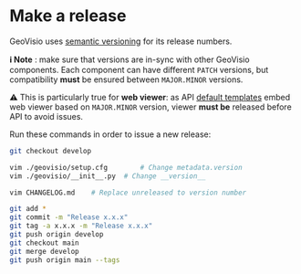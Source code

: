 # Make a release

GeoVisio uses [semantic versioning](https://semver.org/) for its release numbers.

__ℹ️ Note__ : make sure that versions are in-sync with other GeoVisio components. Each component can have different `PATCH` versions, but compatibility __must__ be ensured between `MAJOR.MINOR` versions.

⚠️ This is particularly true for __web viewer__: as API [default templates](../geovisio/templates/) embed web viewer based on `MAJOR.MINOR` version, viewer __must be__ released before API to avoid issues.

Run these commands in order to issue a new release:

```bash
git checkout develop

vim ./geovisio/setup.cfg		# Change metadata.version
vim ./geovisio/__init__.py	# Change __version__

vim CHANGELOG.md	# Replace unreleased to version number

git add *
git commit -m "Release x.x.x"
git tag -a x.x.x -m "Release x.x.x"
git push origin develop
git checkout main
git merge develop
git push origin main --tags
```
